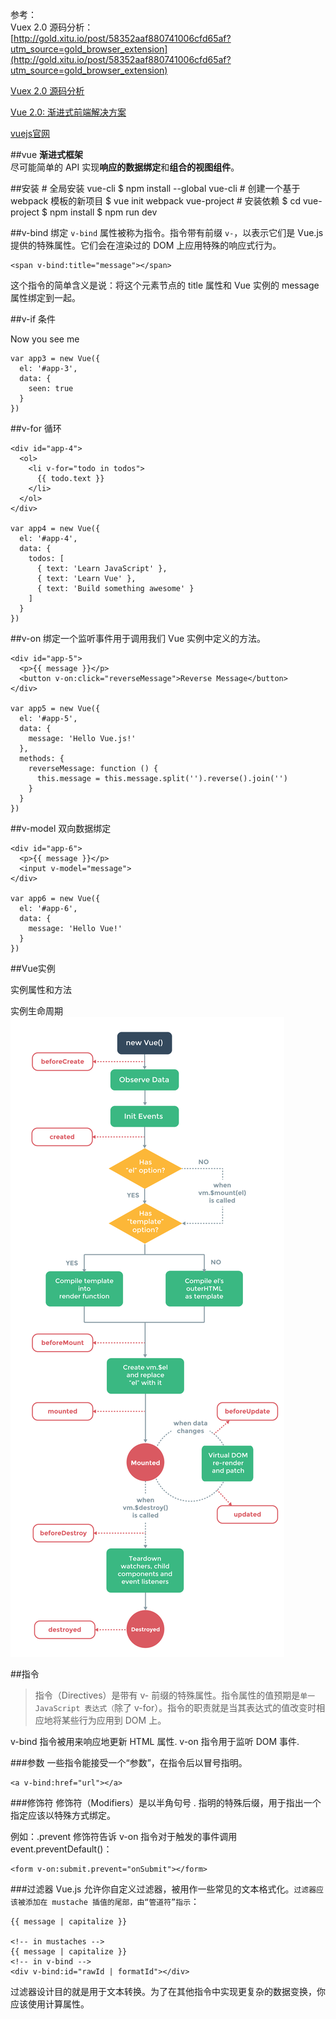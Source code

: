 参考：    
Vuex 2.0 源码分析：   
[http://gold.xitu.io/post/58352aaf880741006cfd65af?utm_source=gold_browser_extension](http://gold.xitu.io/post/58352aaf880741006cfd65af?utm_source=gold_browser_extension)

[Vuex 2.0 源码分析](http://www.infoq.com/cn/articles/source-code-vuex2?utm_campaign=rightbar_v2&utm_source=infoq&utm_medium=articles_link&utm_content=link_text)

[Vue 2.0: 渐进式前端解决方案](http://www.infoq.com/cn/presentations/vue-2-progressive-front-end-solution?utm_campaign=rightbar_v2&utm_source=infoq&utm_medium=presentations_link&utm_content=link_text)

[vuejs官网](http://cn.vuejs.org/v2/guide/)

##vue
**渐进式框架**    
尽可能简单的 API 实现**响应的数据绑定**和**组合的视图组件**。

##安装
	# 全局安装 vue-cli
	$ npm install --global vue-cli
	# 创建一个基于 webpack 模板的新项目
	$ vue init webpack vue-project
	# 安装依赖
	$ cd vue-project
	$ npm install
	$ npm run dev
	
##v-bind 绑定
`v-bind` 属性被称为指令。指令带有前缀 `v-`，以表示它们是 Vue.js 提供的特殊属性。它们会在渲染过的 DOM 上应用特殊的响应式行为。

	<span v-bind:title="message"></span>
	
这个指令的简单含义是说：将这个元素节点的 title 属性和 Vue 实例的 message 属性绑定到一起。

##v-if 条件
	<div id="app-3">
	  <p v-if="seen">Now you see me</p>
	</div>
	
	var app3 = new Vue({
	  el: '#app-3',
	  data: {
	    seen: true
	  }
	})
	
##v-for 循环

	<div id="app-4">
	  <ol>
	    <li v-for="todo in todos">
	      {{ todo.text }}
	    </li>
	  </ol>
	</div>
	
	var app4 = new Vue({
	  el: '#app-4',
	  data: {
	    todos: [
	      { text: 'Learn JavaScript' },
	      { text: 'Learn Vue' },
	      { text: 'Build something awesome' }
	    ]
	  }
	})
	
##v-on 
绑定一个监听事件用于调用我们 Vue 实例中定义的方法。

	<div id="app-5">
	  <p>{{ message }}</p>
	  <button v-on:click="reverseMessage">Reverse Message</button>
	</div>
	
	var app5 = new Vue({
	  el: '#app-5',
	  data: {
	    message: 'Hello Vue.js!'
	  },
	  methods: {
	    reverseMessage: function () {
	      this.message = this.message.split('').reverse().join('')
	    }
	  }
	})
	
##v-model
双向数据绑定

	<div id="app-6">
	  <p>{{ message }}</p>
	  <input v-model="message">
	</div>
	
	var app6 = new Vue({
	  el: '#app-6',
	  data: {
	    message: 'Hello Vue!'
	  }
	})


##Vue实例

实例属性和方法

实例生命周期
![](../images/vue/vue_lifecycle.png)

##指令

>指令（Directives）是带有 v- 前缀的特殊属性。指令属性的值预期是`单一 JavaScript 表达式（`除了 v-for）。指令的职责就是当其表达式的值改变时相应地将某些行为应用到 DOM 上。

v-bind 指令被用来响应地更新 HTML 属性.
v-on 指令用于监听 DOM 事件.

###参数
一些指令能接受一个“参数”，在指令后以冒号指明。

	<a v-bind:href="url"></a>
	
###修饰符
修饰符（Modifiers）是以半角句号 . 指明的特殊后缀，用于指出一个指定应该以特殊方式绑定。

例如：.prevent 修饰符告诉 v-on 指令对于触发的事件调用 event.preventDefault()：

	<form v-on:submit.prevent="onSubmit"></form>

###过滤器
Vue.js 允许你自定义过滤器，被用作一些常见的文本格式化。`过滤器应该被添加在 mustache 插值的尾部，由“管道符”指示`：

	{{ message | capitalize }}
	
	<!-- in mustaches -->
	{{ message | capitalize }}
	<!-- in v-bind -->
	<div v-bind:id="rawId | formatId"></div>
	
过滤器设计目的就是用于文本转换。为了在其他指令中实现更复杂的数据变换，你应该使用计算属性。